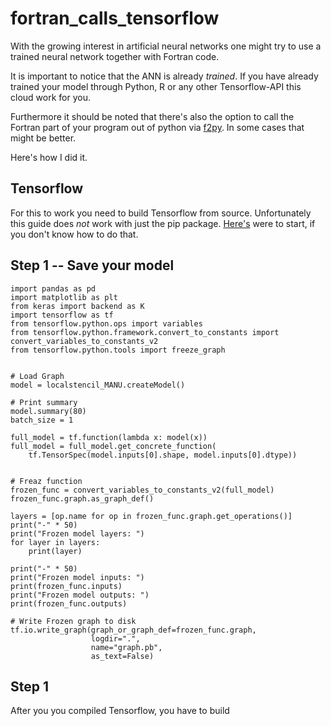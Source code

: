 # fortran_calls_tensorflow

With the growing interest in artificial neural networks one might try to use a trained neural network together with Fortran code.

It is important to notice that the ANN is already *trained*.
If you have already trained your model through Python, R or any other Tensorflow-API this cloud work for you.

Furthermore it should be noted that there's also the option to call the Fortran part of your program out of python via [f2py](https://numpy.org/doc/stable/f2py/). 
In some cases that might be better.


Here's how I did it.
## Tensorflow
For this to work you need to build Tensorflow from source. Unfortunately this guide does *not* work with just the pip package.
[Here's](https://www.tensorflow.org/install/source) were to start, if you don't know how to do that.  

## Step 1 -- Save your model
```
import pandas as pd
import matplotlib as plt
from keras import backend as K
import tensorflow as tf
from tensorflow.python.ops import variables
from tensorflow.python.framework.convert_to_constants import convert_variables_to_constants_v2
from tensorflow.python.tools import freeze_graph


# Load Graph
model = localstencil_MANU.createModel()

# Print summary
model.summary(80)
batch_size = 1

full_model = tf.function(lambda x: model(x))
full_model = full_model.get_concrete_function(
    tf.TensorSpec(model.inputs[0].shape, model.inputs[0].dtype))


# Freaz function
frozen_func = convert_variables_to_constants_v2(full_model)
frozen_func.graph.as_graph_def()

layers = [op.name for op in frozen_func.graph.get_operations()]
print("-" * 50)
print("Frozen model layers: ")
for layer in layers:
    print(layer)

print("-" * 50)
print("Frozen model inputs: ")
print(frozen_func.inputs)
print("Frozen model outputs: ")
print(frozen_func.outputs)

# Write Frozen graph to disk
tf.io.write_graph(graph_or_graph_def=frozen_func.graph,
                  logdir=".",
                  name="graph.pb",
                  as_text=False)

```
## Step 1
 After you you compiled Tensorflow, you have to build
